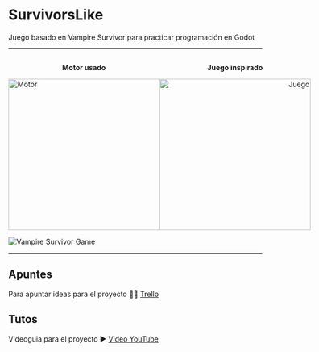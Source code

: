 # SurvivorsLike

Juego basado en Vampire Survivor para practicar programación en Godot

---

<div style="display: flex; justify-content: space-between;">
    <div style="text-align: left;">
        <p style="text-align: center;"><strong>Motor usado</strong></p>
        <img src="https://godotengine.org/assets/press/logo_small_color_dark.png" alt="Motor" width="300">
    </div>
    <div style="text-align: right;">
        <p style="text-align: center;"><strong>Juego inspirado</strong></p>
        <img src="https://cdn2.steamgriddb.com/logo_thumb/f0e6bc914c24c98b02e956b53344d081.png" alt="Juego" width="300">
    </div>
</div>

![Vampire Survivor Game](https://oyster.ignimgs.com/mediawiki/apis.ign.com/vampire-survivors/f/fc/Vampire_Survivors_2_2_2022_10_12_56_PM.png)

---

## Apuntes

Para apuntar ideas para el proyecto
⛓️‍💥 [Trello](https://trello.com/b/s3gaRfal/survivorslike)

## Tutos

Videoguia para el proyecto
▶️ [Video YouTube](https://www.youtube.com/watch?v=GwCiGixlqiU&list=PLTTFOG24xy6IPNlGugXK8NYA9qV7r5AZL)
